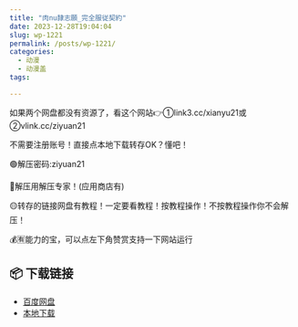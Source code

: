 ```yaml
---
title: "肉nu隷志願_完全服従契約"
date: 2023-12-28T19:04:04
slug: wp-1221
permalink: /posts/wp-1221/
categories:
  - 动漫
  - 动漫盖
tags:

---
```


如果两个网盘都没有资源了，看这个网站👉①link3.cc/xianyu21或②vlink.cc/ziyuan21

不需要注册账号！直接点本地下载转存OK？懂吧！

🟢解压密码:ziyuan21

🔵解压用解压专家！(应用商店有)

🟡转存的链接网盘有教程！一定要看教程！按教程操作！不按教程操作你不会解压！

💰🈶能力的宝，可以点左下角赞赏支持一下网站运行

## 📦 下载链接
- [百度网盘](https://blziyuan21.com/pay-download/1221?key=f9326f8b26&down_id=0)
- [本地下载](https://blziyuan21.com/pay-download/1221?key=f9326f8b26&down_id=1)

